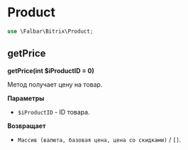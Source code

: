 # Product

```php
use \Falbar\Bitrix\Product;
```

## getPrice

**getPrice(int $iProductID = 0)**

Метод получает цену на товар.

**Параметры**

* `$iProductID` - ID товара.

**Возвращает**

* `Массив (валюта, базовая цена, цена со скидками)` / `[]`.